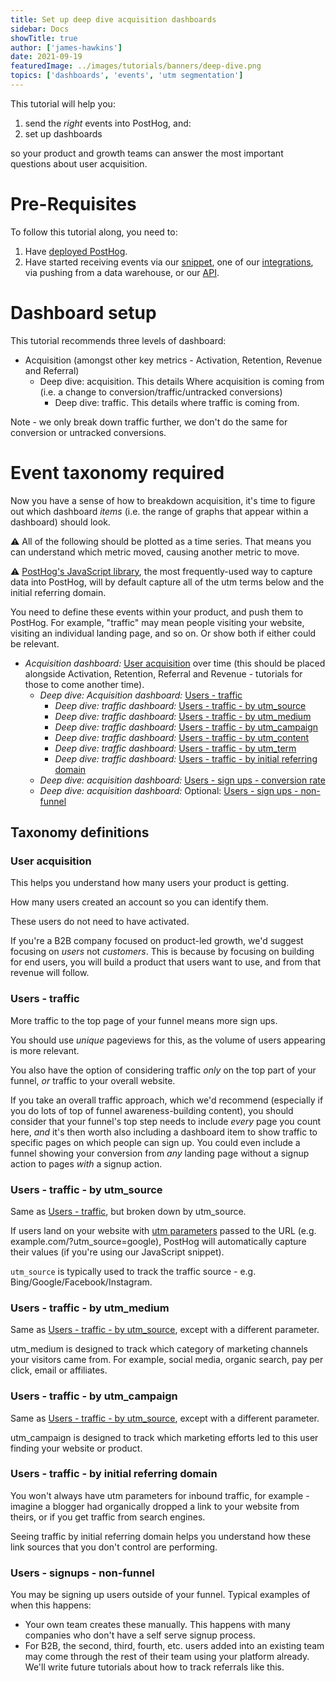 ```yaml
---
title: Set up deep dive acquisition dashboards
sidebar: Docs
showTitle: true
author: ['james-hawkins']
date: 2021-09-19
featuredImage: ../images/tutorials/banners/deep-dive.png
topics: ['dashboards', 'events', 'utm segmentation']
---
```


This tutorial will help you:

1. send the _right_ events into PostHog, and:
1. set up dashboards

so your product and growth teams can answer the most important questions about user acquisition.

# Pre-Requisites

To follow this tutorial along, you need to:

1. Have [deployed PostHog](/docs/deployment).
1. Have started receiving events via our [snippet](/docs/integrate/client/js), one of our [integrations](/docs/integrate), via pushing from a data warehouse, or our [API](/docs/api).

# Dashboard setup

This tutorial recommends three levels of dashboard:

- Acquisition (amongst other key metrics - Activation, Retention, Revenue and Referral)
  - Deep dive: acquisition. This details Where acquisition is coming from (i.e. a change to conversion/traffic/untracked conversions)
    - Deep dive: traffic. This details where traffic is coming from.

Note - we only break down traffic further, we don't do the same for conversion or untracked conversions.

# Event taxonomy required

Now you have a sense of how to breakdown acquisition, it's time to figure out which dashboard _items_ (i.e. the range of graphs that appear within a dashboard) should look.

⚠️ All of the following should be plotted as a time series. That means you can understand which metric moved, causing another metric to move.

⚠️ [PostHog's JavaScript library](../docs/integrate/client/js), the most frequently-used way to capture data into PostHog, will by default capture all of the utm terms below and the initial referring domain.

You need to define these events within your product, and push them to PostHog. For example, "traffic" may mean people visiting your website, visiting an individual landing page, and so on. Or show both if either could be relevant.

- _Acquisition dashboard:_ [User acquisition](#user-acquisition) over time (this should be placed alongside Activation, Retention, Referral and Revenue - tutorials for those to come another time).
  - _Deep dive: Acquisition dashboard:_ [Users - traffic](#users--traffic)
    - _Deep dive: traffic dashboard:_ [Users - traffic - by utm_source](#users--traffic--by-utmsource)
    - _Deep dive: traffic dashboard:_ [Users - traffic - by utm_medium](#users--traffic--by-utmmedium)
    - _Deep dive: traffic dashboard:_ [Users - traffic - by utm_campaign](#users--traffic--by-utmcampaign)
    - _Deep dive: traffic dashboard:_ [Users - traffic - by utm_content](#users--traffic--by-utmcontent)
    - _Deep dive: traffic dashboard:_ [Users - traffic - by utm_term](#users--traffic--by-utmterm)
    - _Deep dive: traffic dashboard:_ [Users - traffic - by initial referring domain](#users--traffic--by-initial-referring-domain)
  - _Deep dive: acquisition dashboard:_ [Users - sign ups - conversion rate](#users--sign-ups--conversion-rate)
  - _Deep dive: acquisition dashboard:_ Optional: [Users - sign ups - non-funnel](#users--signups--nonfunnel)
 
## Taxonomy definitions

### User acquisition

This helps you understand how many users your product is getting.

How many users created an account so you can identify them.

These users do not need to have activated.

If you're a B2B company focused on product-led growth, we'd suggest focusing on _users_ not _customers_. This is because by focusing on building for end users, you will build a product that users want to use, and from that revenue will follow.

### Users - traffic

More traffic to the top page of your funnel means more sign ups.

You should use _unique_ pageviews for this, as the volume of users appearing is more relevant.

You also have the option of considering traffic _only_ on the top part of your funnel, _or_ traffic to your overall website.

If you take an overall traffic approach, which we'd recommend (especially if you do lots of top of funnel awareness-building content), you should consider that your funnel's top step needs to include _every_ page you count here, _and_ it's then worth also including a dashboard item to show traffic to specific pages on which people can sign up. You could even include a funnel showing your conversion from _any_ landing page without a signup action to pages _with_ a signup action.

### Users - traffic - by utm_source

Same as [Users - traffic](#users--traffic), but broken down by utm_source.

If users land on your website with [utm parameters](https://blog.hootsuite.com/how-to-use-utm-parameters/) passed to the URL (e.g. example.com/?utm_source=google), PostHog will automatically capture their values (if you're using our JavaScript snippet).

`utm_source` is typically used to track the traffic source - e.g. Bing/Google/Facebook/Instagram.

### Users - traffic - by utm_medium

Same as [Users - traffic - by utm_source](#users--traffic--by-utmsource), except with a different parameter.

utm_medium is designed to track which category of marketing channels your visitors came from. For example, social media, organic search, pay per click, email or affiliates.

### Users - traffic - by utm_campaign

Same as [Users - traffic - by utm_source](#users--traffic--by-utmsource), except with a different parameter.

utm_campaign is designed to track which marketing efforts led to this user finding your website or product.

### Users - traffic - by initial referring domain

You won't always have utm parameters for inbound traffic, for example - imagine a blogger had organically dropped a link to your website from theirs, or if you get traffic from search engines.

Seeing traffic by initial referring domain helps you understand how these link sources that you don't control are performing.

### Users - signups - non-funnel

You may be signing up users outside of your funnel. Typical examples of when this happens:

* Your own team creates these manually. This happens with many companies who don't have a self serve signup process.
* For B2B, the second, third, fourth, etc. users added into an existing team may come through the rest of their team using your platform already. We'll write future tutorials about how to track referrals like this.

<NewsletterTutorial compact/>

